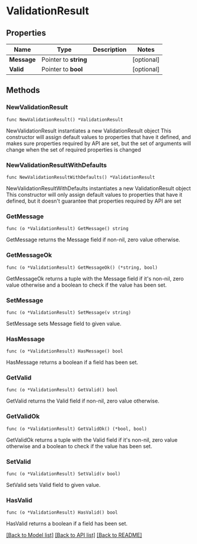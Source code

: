 # ValidationResult

## Properties

Name | Type | Description | Notes
------------ | ------------- | ------------- | -------------
**Message** | Pointer to **string** |  | [optional] 
**Valid** | Pointer to **bool** |  | [optional] 

## Methods

### NewValidationResult

`func NewValidationResult() *ValidationResult`

NewValidationResult instantiates a new ValidationResult object
This constructor will assign default values to properties that have it defined,
and makes sure properties required by API are set, but the set of arguments
will change when the set of required properties is changed

### NewValidationResultWithDefaults

`func NewValidationResultWithDefaults() *ValidationResult`

NewValidationResultWithDefaults instantiates a new ValidationResult object
This constructor will only assign default values to properties that have it defined,
but it doesn't guarantee that properties required by API are set

### GetMessage

`func (o *ValidationResult) GetMessage() string`

GetMessage returns the Message field if non-nil, zero value otherwise.

### GetMessageOk

`func (o *ValidationResult) GetMessageOk() (*string, bool)`

GetMessageOk returns a tuple with the Message field if it's non-nil, zero value otherwise
and a boolean to check if the value has been set.

### SetMessage

`func (o *ValidationResult) SetMessage(v string)`

SetMessage sets Message field to given value.

### HasMessage

`func (o *ValidationResult) HasMessage() bool`

HasMessage returns a boolean if a field has been set.

### GetValid

`func (o *ValidationResult) GetValid() bool`

GetValid returns the Valid field if non-nil, zero value otherwise.

### GetValidOk

`func (o *ValidationResult) GetValidOk() (*bool, bool)`

GetValidOk returns a tuple with the Valid field if it's non-nil, zero value otherwise
and a boolean to check if the value has been set.

### SetValid

`func (o *ValidationResult) SetValid(v bool)`

SetValid sets Valid field to given value.

### HasValid

`func (o *ValidationResult) HasValid() bool`

HasValid returns a boolean if a field has been set.


[[Back to Model list]](../README.md#documentation-for-models) [[Back to API list]](../README.md#documentation-for-api-endpoints) [[Back to README]](../README.md)


